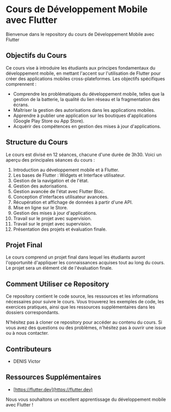 # Cours de Développement Mobile avec Flutter

Bienvenue dans le repository du cours de Développement Mobile avec Flutter

## Objectifs du Cours

Ce cours vise à introduire les étudiants aux principes fondamentaux du développement mobile, en mettant l'accent sur l'utilisation de Flutter pour créer des applications mobiles cross-plateformes. Les objectifs spécifiques comprennent :

- Comprendre les problématiques du développement mobile, telles que la gestion de la batterie, la qualité du lien réseau et la fragmentation des écrans.
- Maîtriser la gestion des autorisations dans les applications mobiles.
- Apprendre à publier une application sur les boutiques d'applications (Google Play Store ou App Store).
- Acquérir des compétences en gestion des mises à jour d'applications.

## Structure du Cours

Le cours est divisé en 12 séances, chacune d'une durée de 3h30. Voici un aperçu des principales séances du cours :

1. Introduction au développement mobile et à Flutter.
2. Les bases de Flutter : Widgets et Interface utilisateur.
3. Gestion de la navigation et de l'état.
4. Gestion des autorisations.
5. Gestion avancée de l'état avec Flutter Bloc.
6. Conception d'interfaces utilisateur avancées.
7. Récupération et affichage de données à partir d'une API.
8. Mise en ligne sur le Store.
9. Gestion des mises à jour d'applications.
10. Travail sur le projet avec supervision.
11. Travail sur le projet avec supervision.
12. Présentation des projets et évaluation finale.

## Projet Final

Le cours comprend un projet final dans lequel les étudiants auront l'opportunité d'appliquer les connaissances acquises tout au long du cours. Le projet sera un élément clé de l'évaluation finale.

## Comment Utiliser ce Repository

Ce repository contient le code source, les ressources et les informations nécessaires pour suivre le cours. Vous trouverez les exemples de code, les exercices pratiques, ainsi que les ressources supplémentaires dans les dossiers correspondants.

N'hésitez pas à cloner ce repository pour accéder au contenu du cours. Si vous avez des questions ou des problèmes, n'hésitez pas à ouvrir une issue ou à nous contacter.

## Contributeurs

- DENIS Victor

## Ressources Supplémentaires

- [https://flutter.dev](https://flutter.dev)

Nous vous souhaitons un excellent apprentissage du développement mobile avec Flutter !
